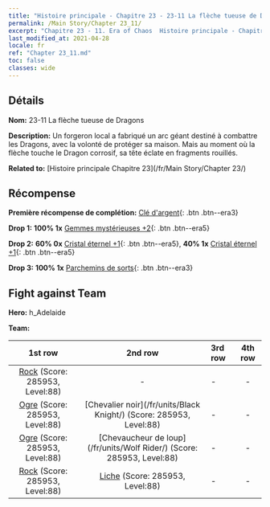 ```yaml
---
title: "Histoire principale - Chapitre 23 - 23-11 La flèche tueuse de Dragons"
permalink: /Main Story/Chapter 23_11/
excerpt: "Chapitre 23 - 11. Era of Chaos  Histoire principale - Chapitre 23_11. 23-11 La flèche tueuse de Dragons"
last_modified_at: 2021-04-28
locale: fr
ref: "Chapter 23_11.md"
toc: false
classes: wide
---
```


## Détails

 **Nom:** 23-11 La flèche tueuse de Dragons

 **Description:** Un forgeron local a fabriqué un arc géant destiné à combattre les Dragons, avec la volonté de protéger sa maison. Mais au moment où la flèche touche le Dragon corrosif, sa tête éclate en fragments rouillés.

 **Related to:** [Histoire principale Chapitre 23](/fr/Main Story/Chapter 23/)

## Récompense

 **Première récompense de complétion:** [Clé d'argent](/ItemsFR/con_693/){: .btn .btn--era3}

 **Drop 1:** **100% 1x** [Gemmes mystérieuses +2](/ItemsFR/mat_79/){: .btn .btn--era5}

 **Drop 2:** **60% 0x** [Cristal éternel +1](/ItemsFR/mat_73/){: .btn .btn--era5}, **40% 1x** [Cristal éternel +1](/ItemsFR/mat_73/){: .btn .btn--era5}

 **Drop 3:** **100% 1x** [Parchemins de sorts](/ItemsFR/con_694/){: .btn .btn--era3}


## Fight against Team
 **Hero:** h_Adelaide

 **Team:**


  | 1st row | 2nd row | 3rd row | 4th row |
  |:----:|:----:|:----|:----:|
  | [Rock](/fr/units/Roc/) (Score: 285953, Level:88)  | - | - | - |
  | [Ogre](/fr/units/Ogre/) (Score: 285953, Level:88)  | [Chevalier noir](/fr/units/Black Knight/) (Score: 285953, Level:88)  | - | - |
  | [Ogre](/fr/units/Ogre/) (Score: 285953, Level:88)  | [Chevaucheur de loup](/fr/units/Wolf Rider/) (Score: 285953, Level:88)  | - | - |
  | [Rock](/fr/units/Roc/) (Score: 285953, Level:88)  | [Liche](/fr/units/Lich/) (Score: 285953, Level:88)  | - | - |


